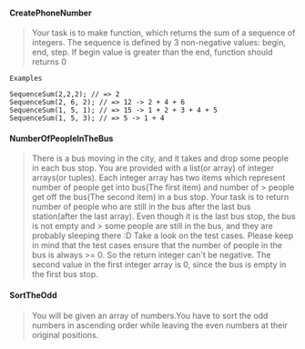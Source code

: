 #### CreatePhoneNumber

> Your task is to make function, which returns the sum of a sequence of integers.
> The sequence is defined by 3 non-negative values: begin, end, step.
> If begin value is greater than the end, function should returns 0
        
    Examples

    SequenceSum(2,2,2); // => 2
    SequenceSum(2, 6, 2); // => 12 -> 2 + 4 + 6
    SequenceSum(1, 5, 1); // => 15 -> 1 + 2 + 3 + 4 + 5
    SequenceSum(1, 5, 3); // => 5 -> 1 + 4
    
    
#### NumberOfPeopleInTheBus

> There is a bus moving in the city, and it takes and drop some people in each bus stop.
> You are provided with a list(or array) of integer arrays(or tuples). Each integer array has two items which represent number of people get into bus(The first item) and number of > people get off the bus(The second item) in a bus stop.
> Your task is to return number of people who are still in the bus after the last bus station(after the last array). Even though it is the last bus stop, the bus is not empty and > some people are still in the bus, and they are probably sleeping there :D
> Take a look on the test cases.
> Please keep in mind that the test cases ensure that the number of people in the bus is always >= 0. So the return integer can't be negative.
> The second value in the first integer array is 0, since the bus is empty in the first bus stop.


#### SortTheOdd

> You will be given an array of numbers.You have to sort the odd numbers in ascending order while
> leaving the even numbers at their original positions.
